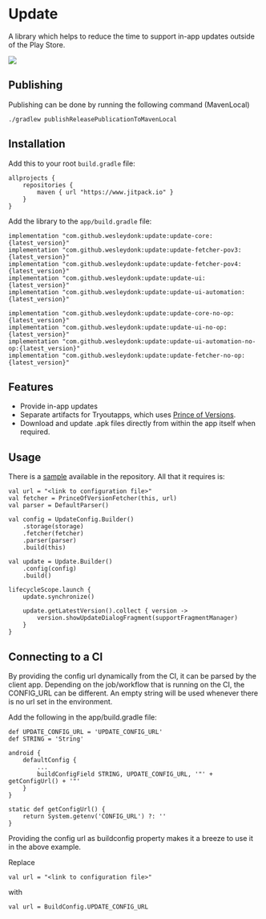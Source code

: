 # Update

A library which helps to reduce the time to support in-app updates outside of the Play Store.  

[![](https://jitpack.io/v/wesleydonk/update.svg)](https://jitpack.io/#wesleydonk/update)

## Publishing

Publishing can be done by running the following command (MavenLocal)

```
./gradlew publishReleasePublicationToMavenLocal
```

## Installation

Add this to your root `build.gradle` file:
```
allprojects {
    repositories {
        maven { url "https://www.jitpack.io" }
    }
}
```

Add the library to the `app/build.gradle` file:
```
implementation "com.github.wesleydonk:update:update-core:{latest_version}"
implementation "com.github.wesleydonk:update:update-fetcher-pov3:{latest_version}"
implementation "com.github.wesleydonk:update:update-fetcher-pov4:{latest_version}"
implementation "com.github.wesleydonk:update:update-ui:{latest_version}"
implementation "com.github.wesleydonk:update:update-ui-automation:{latest_version}"

implementation "com.github.wesleydonk:update:update-core-no-op:{latest_version}"
implementation "com.github.wesleydonk:update:update-ui-no-op:{latest_version}"
implementation "com.github.wesleydonk:update:update-ui-automation-no-op:{latest_version}"
implementation "com.github.wesleydonk:update:update-fetcher-no-op:{latest_version}"

```


## Features

- Provide in-app updates
- Separate artifacts for Tryoutapps, which uses [Prince of Versions](https://github.com/infinum/Android-Prince-of-Versions).
- Download and update .apk files directly from within the app itself when required.

## Usage

There is a [sample](https://github.com/wesleydonk/Update/tree/main/sample) available in the repository. All that it requires is:
```
val url = "<link to configuration file>"
val fetcher = PrinceOfVersionFetcher(this, url)
val parser = DefaultParser()

val config = UpdateConfig.Builder()
    .storage(storage)
    .fetcher(fetcher)
    .parser(parser)
    .build(this)

val update = Update.Builder()
    .config(config)
    .build()

lifecycleScope.launch {
    update.synchronize()
    
    update.getLatestVersion().collect { version ->
        version.showUpdateDialogFragment(supportFragmentManager)
    }
}
```

## Connecting to a CI

By providing the config url dynamically from the CI, it can be parsed by the client app. Depending
on the job/workflow that is running on the CI, the CONFIG_URL can be different. An empty string will
be used whenever there is no url set in the environment.

Add the following in the app/build.gradle file:

```
def UPDATE_CONFIG_URL = 'UPDATE_CONFIG_URL'
def STRING = 'String'

android {
    defaultConfig {
        ...
        buildConfigField STRING, UPDATE_CONFIG_URL, '"' + getConfigUrl() + '"'
    }
}

static def getConfigUrl() {
    return System.getenv('CONFIG_URL') ?: ''
}
```

Providing the config url as buildconfig property makes it a breeze to use it in the above example.

Replace
```
val url = "<link to configuration file>"
```

with
```
val url = BuildConfig.UPDATE_CONFIG_URL
```